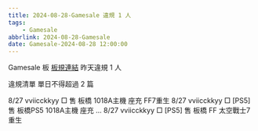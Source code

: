 ```yaml
---
title: 2024-08-28-Gamesale 違規 1 人
tags:
    - Gamesale
abbrlink: 2024-08-28-Gamesale
date: Gamesale-2024-08-28 12:00:00
---
```

Gamesale 板 [板規連結](https://www.ptt.cc/bbs/Gossiping/M.1637425085.A.07D.html)
昨天違規 1 人
<!-- more -->

違規清單
單日不得超過 2 篇

8/27 vviicckkyy □ 售 板橋 1018A主機 座充 FF7重生
8/27 vviicckkyy □ [PS5] 售 板橋PS5 1018A主機 座充 …
8/27 vviicckkyy □ [PS5] 售 板橋 FF 太空戰士7 重生